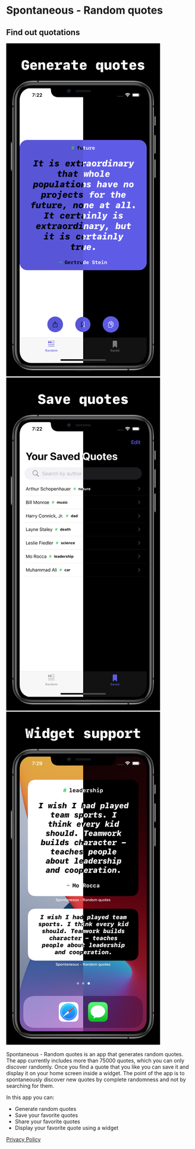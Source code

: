 # Spontaneous - Random quotes
## Find out quotations

![1](https://github.com/FranicevicNikola/DiscoverRandomQuotes/blob/main/Generate%20quotesiPhone%2011%20Pro%20Max.png)
![2](https://github.com/FranicevicNikola/DiscoverRandomQuotes/blob/main/Save%20quotesiPhone%2011%20Pro%20Max.png)
![3](https://github.com/FranicevicNikola/DiscoverRandomQuotes/blob/main/WidgetiPhone%2011%20Pro%20Max.png)

Spontaneous - Random quotes is an app that generates random quotes. The app currently includes more than 75000 quotes, which you can only discover randomly. Once you find a quote that you like you can save it and display it on your home screen inside a widget. The point of the app is to spontaneously discover new quotes by complete randomness and not by searching for them.

In this app you can:

* Generate random quotes
* Save your favorite quotes
* Share your favorite quotes
* Display your favorite quote using a widget


[Privacy Policy](privacyPolicy.md)

